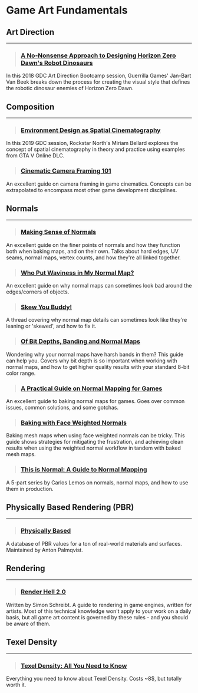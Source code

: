 # Game Art Fundamentals

## Art Direction
___

> ### [A No-Nonsense Approach to Designing Horizon Zero Dawn's Robot Dinosaurs](https://www.youtube.com/watch?v=iDqDPsjrz94)
In this 2018 GDC Art Direction Bootcamp session, Guerrilla Games' Jan-Bart Van Beek breaks down the process for creating the visual style that defines the robotic dinosaur enemies of Horizon Zero Dawn.
<!-- -->


## Composition
___

> ### [Environment Design as Spatial Cinematography](https://www.youtube.com/watch?v=L27Qb20AYmc)
In this 2019 GDC session, Rockstar North's Miriam Bellard explores the concept of spatial cinematography in theory and practice using examples from GTA V Online DLC.
<!-- -->


> ### [Cinematic Camera Framing 101](https://www.linkedin.com/pulse/unreal-engine-cinematic-cameras-framing-101-matteo-grossi/)
An excellent guide on camera framing in game cinematics. Concepts can be extrapolated to encompass most other game development disciplines.
<!-- -->


## Normals
___

> ### [Making Sense of Normals](https://polycount.com/discussion/107196/youre-making-me-hard-making-sense-of-hard-edges-uvs-normal-maps-and-vertex-counts/p1)
An excellent guide on the finer points of normals and how they function both when baking maps, and on their own. Talks about hard edges, UV seams, normal maps, vertex counts, and how they're all linked together.
<!-- -->


> ### [Who Put Waviness in My Normal Map?](https://polycount.com/discussion/81154/understanding-averaged-normals-and-ray-projection-who-put-waviness-in-my-normal-map/p1)
An excellent guide on why normal maps can sometimes look bad around the edges/corners of objects.
<!-- -->


> ### [Skew You Buddy!](https://polycount.com/discussion/147227/skew-you-buddy-making-sense-of-skewed-normal-map-details/p1)
A thread covering why normal map details can sometimes look like they're leaning or 'skewed', and how to fix it.
<!-- -->


> ### [Of Bit Depths, Banding and Normal Maps](https://polycount.com/discussion/148303/of-bit-depths-banding-and-normal-maps/p1)
Wondering why your normal maps have harsh bands in them? This guide can help you. Covers why bit depth is so important when working with normal maps, and how to get higher quality results with your standard 8-bit color range.
<!-- -->


> ### [A Practical Guide on Normal Mapping for Games](https://polycount.com/discussion/146667/a-practical-guide-on-normal-mapping-for-games/p1)
An excellent guide to baking normal maps for games. Goes over common issues, common solutions, and some gotchas.
<!-- -->


> ### [Baking with Face Weighted Normals](https://www.youtube.com/watch?v=MpUCsWDycis)
Baking mesh maps when using face weighted normals can be tricky. This guide shows strategies for mitigating the frustration, and achieving clean results when using the weighted normal workflow in tandem with baked mesh maps.
<!-- -->


> ### [This is Normal: A Guide to Normal Mapping](https://www.artstation.com/blogs/typhen/GMyG/this-is-normal-1-what-normal-maps-are-and-how-they-work)
A 5-part series by Carlos Lemos on normals, normal maps, and how to use them in production.
<!-- -->


## Physically Based Rendering (PBR)
___

> ### [Physically Based](https://physicallybased.info/)
A database of PBR values for a ton of real-world materials and surfaces. Maintained by Anton Palmqvist.
<!-- -->


## Rendering
___

> ### [Render Hell 2.0](https://simonschreibt.de/gat/renderhell/)
Written by Simon Schreibt. A guide to rendering in game engines, written for artists. Most of this technical knowledge won't apply to your work on a daily basis, but all game art content is governed by these rules - and you should be aware of them.
<!-- -->


## Texel Density
___

> ### [Texel Density: All You Need to Know](https://leonano.gumroad.com/l/texeldensity)
Everything you need to know about Texel Density. Costs ~8$, but totally worth it.
<!-- -->

